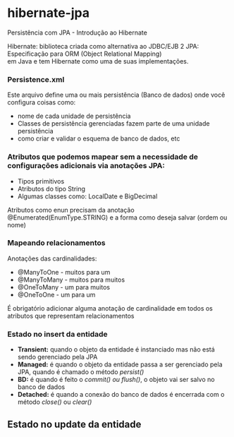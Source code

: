 # hibernate-jpa
Persistência com JPA - Introdução ao Hibernate

Hibernate: biblioteca criada como alternativa ao JDBC/EJB 2
JPA: Especificação para ORM (Object Relational Mapping) </br> em Java e tem Hibernate como uma de suas implementações.

### Persistence.xml
Este arquivo define uma ou mais persistência (Banco de dados) onde você configura coisas como:
* nome de cada unidade de persistência
* Classes de persistência gerenciadas fazem parte de uma unidade persistência
* como criar e validar o esquema de banco de dados, etc

### Atributos que podemos mapear sem a necessidade de configurações adicionais via anotações JPA:
* Tipos primitivos
* Atributos do tipo String
* Algumas classes como: LocalDate e BigDecimal

Atributos como enun precisam da anotação @Enumerated(EnumType.STRING) e a forma como deseja salvar (ordem ou nome)

### Mapeando relacionamentos
Anotações das cardinalidades:
* @ManyToOne - muitos para um
* @ManyToMany - muitos para muitos
* @OneToMany - um para muitos
* @OneToOne - um para um

É obrigatório adicionar alguma anotação de cardinalidade em todos os atributos que representam relacionamentos

### Estado no insert da entidade
* **Transient:** quando o objeto da entidade é instanciado mas não está sendo gerenciado pela JPA
* **Managed:** é quando o objeto da entidade passa a ser gerenciado pela JPA, quando é chamado o método _persist()_
* **BD:** é quando é feito o _commit() ou flush()_, o objeto vai ser salvo no banco de dados
* **Detached:** é quando a conexão do banco de dados é encerrada com o método _close()_ ou _clear()_

## Estado no update da entidade
